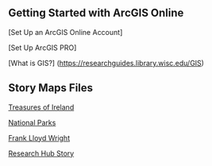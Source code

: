 ## Getting Started with ArcGIS Online

[Set Up an ArcGIS Online Account]

[Set Up ArcGIS PRO]

[What is GIS?] (https://researchguides.library.wisc.edu/GIS)

## Story Maps Files

[Treasures of Ireland](IrelandTreasure.zip)

[National Parks](NP_Story_Maps.zip)

[Frank Lloyd Wright](StoryMapFiles_FLW.zip) 

[Research Hub Story](ResearchHub.zip)

